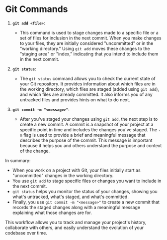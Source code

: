 # Git Commands

1. **`git add <file>`**:
   - This command is used to stage changes made to a specific file or a set of files for inclusion in the next commit. When you make changes to your files, they are initially considered "uncommitted" or in the "working directory." Using `git add` moves these changes to the "staging area" or "index," indicating that you intend to include them in the next commit.

2. **`git status`**:
   - The `git status` command allows you to check the current state of your Git repository. It provides information about which files are in the working directory, which files are staged (added using `git add`), and which files are already committed. It also informs you of any untracked files and provides hints on what to do next.

3. **`git commit -m "<message>"`**:
   - After you've staged your changes using `git add`, the next step is to create a new commit. A commit is a snapshot of your project at a specific point in time and includes the changes you've staged. The `-m` flag is used to provide a brief and meaningful message that describes the purpose of the commit. This message is important because it helps you and others understand the purpose and context of the change.

In summary:
- When you work on a project with Git, your files initially start as "uncommitted" changes in the working directory.
- You use `git add` to stage specific files or changes you want to include in the next commit.
- `git status` helps you monitor the status of your changes, showing you what's untracked, what's staged, and what's committed.
- Finally, you use `git commit -m "<message>"` to create a new commit that records the staged changes along with a meaningful message explaining what those changes are for.

This workflow allows you to track and manage your project's history, collaborate with others, and easily understand the evolution of your codebase over time.

